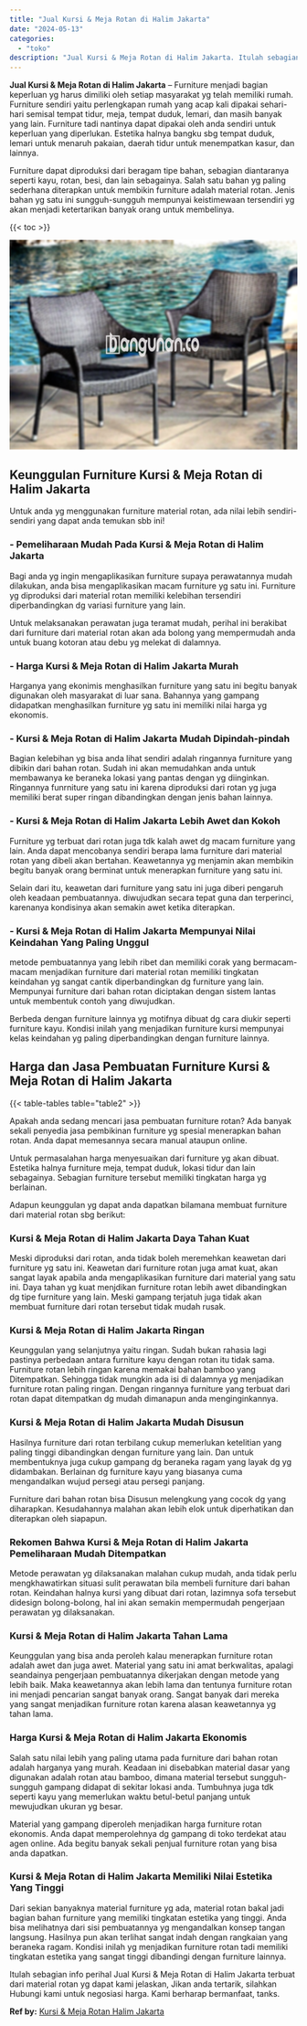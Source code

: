 ```yaml
---
title: "Jual Kursi & Meja Rotan di Halim Jakarta"
date: "2024-05-13"
categories: 
  - "toko"
description: "Jual Kursi & Meja Rotan di Halim Jakarta. Itulah sebagian info perihal Jual Kursi & Meja Rotan di Halim Jakarta terbuat dari material rotan yg dapat kami jel..."
---
```


**Jual Kursi & Meja Rotan di Halim Jakarta** – Furniture menjadi bagian keperluan yg harus dimiliki oleh setiap masyarakat yg telah memiliki rumah. Furniture sendiri yaitu perlengkapan rumah yang acap kali dipakai sehari-hari semisal tempat tidur, meja, tempat duduk, lemari, dan masih banyak yang lain. Furniture tadi nantinya dapat dipakai oleh anda sendiri untuk keperluan yang diperlukan. Estetika halnya bangku sbg tempat duduk, lemari untuk menaruh pakaian, daerah tidur untuk menempatkan kasur, dan lainnya.

Furniture dapat diproduksi dari beragam tipe bahan, sebagian diantaranya seperti kayu, rotan, besi, dan lain sebagainya. Salah satu bahan yg paling sederhana diterapkan untuk membikin furniture adalah material rotan. Jenis bahan yg satu ini sungguh-sungguh mempunyai keistimewaan tersendiri yg akan menjadi ketertarikan banyak orang untuk membelinya.

{{< toc >}}

![Jual Kursi & Meja Rotan di Halim Jakarta](/images/kursi-meja-rotan-murah32.png)

## Keunggulan Furniture Kursi & Meja Rotan di Halim Jakarta

Untuk anda yg menggunakan furniture material rotan, ada nilai lebih sendiri-sendiri yang dapat anda temukan sbb ini!

### \- Pemeliharaan Mudah Pada Kursi & Meja Rotan di Halim Jakarta

Bagi anda yg ingin mengaplikasikan furniture supaya perawatannya mudah dilakukan, anda bisa mengaplikasikan macam furniture yg satu ini. Furniture yg diproduksi dari material rotan memiliki kelebihan tersendiri diperbandingkan dg variasi furniture yang lain.

Untuk melaksanakan perawatan juga teramat mudah, perihal ini berakibat dari furniture dari material rotan akan ada bolong yang mempermudah anda untuk buang kotoran atau debu yg melekat di dalamnya.

### \- Harga Kursi & Meja Rotan di Halim Jakarta Murah

Harganya yang ekonimis menghasilkan furniture yang satu ini begitu banyak digunakan oleh masyarakat di luar sana. Bahannya yang gampang didapatkan menghasilkan furniture yg satu ini memiliki nilai harga yg ekonomis.

### \- Kursi & Meja Rotan di Halim Jakarta Mudah Dipindah-pindah

Bagian kelebihan yg bisa anda lihat sendiri adalah ringannya furniture yang dibikin dari bahan rotan. Sudah ini akan memudahkan anda untuk membawanya ke beraneka lokasi yang pantas dengan yg diinginkan. Ringannya funrniture yang satu ini karena diproduksi dari rotan yg juga memiliki berat super ringan dibandingkan dengan jenis bahan lainnya.

### \- Kursi & Meja Rotan di Halim Jakarta Lebih Awet dan Kokoh

Furniture yg terbuat dari rotan juga tdk kalah awet dg macam furniture yang lain. Anda dapat mencobanya sendiri berapa lama furniture dari material rotan yang dibeli akan bertahan. Keawetannya yg menjamin akan membikin begitu banyak orang berminat untuk menerapkan furniture yang satu ini.

Selain dari itu, keawetan dari furniture yang satu ini juga diberi pengaruh oleh keadaan pembuatannya. diwujudkan secara tepat guna dan terperinci, karenanya kondisinya akan semakin awet ketika diterapkan.

### \- Kursi & Meja Rotan di Halim Jakarta Mempunyai Nilai Keindahan Yang Paling Unggul

metode pembuatannya yang lebih ribet dan memiliki corak yang bermacam-macam menjadikan furniture dari material rotan memiliki tingkatan keindahan yg sangat cantik diperbandingkan dg furniture yang lain. Mempunyai furniture dari bahan rotan diciptakan dengan sistem lantas untuk membentuk contoh yang diwujudkan.

Berbeda dengan furniture lainnya yg motifnya dibuat dg cara diukir seperti furniture kayu. Kondisi inilah yang menjadikan furniture kursi mempunyai kelas keindahan yg paling diperbandingkan dengan furniture lainnya.

## Harga dan Jasa Pembuatan Furniture Kursi & Meja Rotan di Halim Jakarta

{{< table-tables table="table2" >}}

Apakah anda sedang mencari jasa pembuatan furniture rotan? Ada banyak sekali penyedia jasa pembikinan furniture yg spesial menerapkan bahan rotan. Anda dapat memesannya secara manual ataupun online.

Untuk permasalahan harga menyesuaikan dari furniture yg akan dibuat. Estetika halnya furniture meja, tempat duduk, lokasi tidur dan lain sebagainya. Sebagian furniture tersebut memiliki tingkatan harga yg berlainan.

Adapun keunggulan yg dapat anda dapatkan bilamana membuat furniture dari material rotan sbg berikut:

### Kursi & Meja Rotan di Halim Jakarta Daya Tahan Kuat

Meski diproduksi dari rotan, anda tidak boleh meremehkan keawetan dari furniture yg satu ini. Keawetan dari furniture rotan juga amat kuat, akan sangat layak apabila anda mengaplikasikan furniture dari material yang satu ini. Daya tahan yg kuat menjdikan furniture rotan lebih awet dibandingkan dg tipe furniture yang lain. Meski gampang terjatuh juga tidak akan membuat furniture dari rotan tersebut tidak mudah rusak.

### Kursi & Meja Rotan di Halim Jakarta Ringan

Keunggulan yang selanjutnya yaitu ringan. Sudah bukan rahasia lagi pastinya perbedaan antara furniture kayu dengan rotan itu tidak sama. Furniture rotan lebih ringan karena memakai bahan bamboo yang Ditempatkan. Sehingga tidak mungkin ada isi di dalamnya yg menjadikan furniture rotan paling ringan. Dengan ringannya furniture yang terbuat dari rotan dapat ditempatkan dg mudah dimanapun anda menginginkannya.

### Kursi & Meja Rotan di Halim Jakarta Mudah Disusun

Hasilnya furniture dari rotan terbilang cukup memerlukan ketelitian yang paling tinggi dibandingkan dengan furniture yang lain. Dan untuk membentuknya juga cukup gampang dg beraneka ragam yang layak dg yg didambakan. Berlainan dg furniture kayu yang biasanya cuma mengandalkan wujud persegi atau persegi panjang.

Furniture dari bahan rotan bisa Disusun melengkung yang cocok dg yang diharapkan. Kesudahannya malahan akan lebih elok untuk diperhatikan dan diterapkan oleh siapapun.

### Rekomen Bahwa Kursi & Meja Rotan di Halim Jakarta Pemeliharaan Mudah Ditempatkan

Metode perawatan yg dilaksanakan malahan cukup mudah, anda tidak perlu mengkhawatirkan situasi sulit perawatan bila membeli furniture dari bahan rotan. Keindahan halnya kursi yang dibuat dari rotan, lazimnya sofa tersebut didesign bolong-bolong, hal ini akan semakin mempermudah pengerjaan perawatan yg dilaksanakan.

### Kursi & Meja Rotan di Halim Jakarta Tahan Lama

Keunggulan yang bisa anda peroleh kalau menerapkan furniture rotan adalah awet dan juga awet. Material yang satu ini amat berkwalitas, apalagi seandainya pengerjaan pembuatannya dikerjakan dengan metode yang lebih baik. Maka keawetannya akan lebih lama dan tentunya furniture rotan ini menjadi pencarian sangat banyak orang. Sangat banyak dari mereka yang sangat menjadikan furniture rotan karena alasan keawetannya yg tahan lama.

### Harga Kursi & Meja Rotan di Halim Jakarta Ekonomis

Salah satu nilai lebih yang paling utama pada furniture dari bahan rotan adalah harganya yang murah. Keadaan ini disebabkan material dasar yang digunakan adalah rotan atau bamboo, dimana material tersebut sungguh-sungguh gampang didapat di sekitar lokasi anda. Tumbuhnya juga tdk seperti kayu yang memerlukan waktu betul-betul panjang untuk mewujudkan ukuran yg besar.

Material yang gampang diperoleh menjadikan harga furniture rotan ekonomis. Anda dapat memperolehnya dg gampang di toko terdekat atau agen online. Ada begitu banyak sekali penjual furniture rotan yang bisa anda dapatkan.

### Kursi & Meja Rotan di Halim Jakarta Memiliki Nilai Estetika Yang Tinggi

Dari sekian banyaknya material furniture yg ada, material rotan bakal jadi bagian bahan furniture yang memiliki tingkatan estetika yang tinggi. Anda bisa melihatnya dari sisi pembuatannya yg mengandalkan konsep tangan langsung. Hasilnya pun akan terlihat sangat indah dengan rangkaian yang beraneka ragam. Kondisi inilah yg menjadikan furniture rotan tadi memiliki tingkatan estetika yang sangat tinggi dibandingi dengan furniture lainnya.

Itulah sebagian info perihal Jual Kursi & Meja Rotan di Halim Jakarta terbuat dari material rotan yg dapat kami jelaskan, Jikan anda tertarik, silahkan Hubungi kami untuk negosiasi harga. Kami berharap bermanfaat, tanks.

**Ref by:** [Kursi & Meja Rotan Halim Jakarta](https://id.wikipedia.org/wiki/Kursi)
